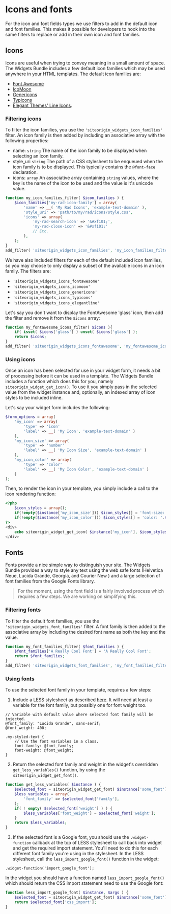 # Icons and fonts
For the icon and font fields types we use filters to add in the default icon and font families. This makes it possible for developers to hook into the same filters to replace or add in their own icon and font families.

## Icons
Icons are useful when trying to convey meaning in a small amount of space. The Widgets Bundle includes a few default icon families which may be used anywhere in your HTML templates. The default icon families are:
- <a href="http://fortawesome.github.io/Font-Awesome/" target="_blank">Font Awesome</a>
- <a href="https://icomoon.io/" target="_blank">IcoMoon</a>
- <a href="http://genericons.com/" target="_blank">Genericons</a>
- <a href="http://typicons.com/" target="_blank">Typicons</a>
- <a href="http://www.elegantthemes.com/blog/freebie-of-the-week/free-line-style-icons" target="_blank">Elegant Themes' Line Icons</a>.

### Filtering icons
To filter the icon families, you use the `'siteorigin_widgets_icon_families'` filter. An icon family is then added by including an associative array with the following properties:
- name: `string` The name of the icon family to be displayed when selecting an icon family.
- style_uri `string` The path of a CSS stylesheet to be enqueued when the icon family is to be displayed. This typically contains the `@font-face` declaration.
- icons: `array` An associative array containing `string` values, where the key is the name of the icon to be used and the value is it's unicode value.

```php
function my_icon_families_filter( $icon_families ) {
    $icon_families['my-rad-icon-family'] = array(
		'name' => __( 'My Rad Icons', 'example-text-domain' ),
		'style_uri' => 'path/to/my/rad/icons/style.css',
		'icons' => array(
		    'my-rad-search-icon' => '&#xf101;',
		    'my-rad-close-icon' => '&#xf101;'
		    // Etc.
		),
    );
}
add_filter( 'siteorigin_widgets_icon_families', 'my_icon_families_filter' );
```

We have also included filters for each of the default included icon families, so you may choose to only display a subset of the available icons in an icon family. The filters are:
- `'siteorigin_widgets_icons_fontawesome'` 
- `'siteorigin_widgets_icons_icomoon'` 
- `'siteorigin_widgets_icons_genericons'` 
- `'siteorigin_widgets_icons_typicons'` 
- `'siteorigin_widgets_icons_elegantline'` 

Let's say you don't want to display the FontAwesome 'glass' icon, then add the filter and remove it from the `$icons` array:
```php
function my_fontawesome_icons_filter( $icons ){
    if( isset( $icons['glass'] ) unset( $icons['glass'] );
    return $icons;
}
add_filter( 'siteorigin_widgets_icons_fontawesome', 'my_fontawesome_icons_filter' );
```

### Using icons
Once an icon has been selected for use in your widget form, it needs a bit of processing before it can be used in a template. The Widgets Bundle includes a function which does this for you, namely `siteorigin_widget_get_icon()`. To use it you simply pass in the selected value from the widget instance and, optionally, an indexed array of icon styles to be included inline.

Let's say your widget form includes the following:
```php
$form_options = array(
    'my_icon' => array(
        'type' => 'icon'
        'label' => __( 'My Icon', 'example-text-domain' )
    ),
    'my_icon_size' => array(
        'type' => 'number'
        'label' => __( 'My Icon Size', 'example-text-domain' )
    ),
    'my_icon_color' => array(
        'type' => 'color'
        'label' => __( 'My Icon Color', 'example-text-domain' )
    )
);
```

Then, to render the icon in your template, you simply include a call to the icon rendering function:
```php
<?php
    $icon_styles = array();
    if(!empty($instance['my_icon_size'])) $icon_styles[] = 'font-size: '.intval($instance['my_icon_size']).'px';
    if(!empty($instance['my_icon_color'])) $icon_styles[] = 'color: '.$instance['my_icon_color'];
?>
<div>
    echo siteorigin_widget_get_icon( $instance['my_icon'], $icon_styles );
</div>
```
 
## Fonts
Fonts provide a nice simple way to distinguish your site. The Widgets Bundle provides a way to style any text using the web safe fonts (Helvetica Neue, Lucida Grande, Georgia, and Courier New ) and a large selection of font families from the Google Fonts library.

>For the moment, using the font field is a fairly involved process which requires a few steps. We are working on simplifying this.
 
### Filtering fonts
To filter the default font families, you use the `'siteorigin_widgets_font_families'` filter. A font family is then added to the associative array by including the desired font name as both the key and the value. 

```php
function my_font_families_filter( $font_families ) {
    $font_families['A Really Cool Font'] = 'A Really Cool Font';
    return $font_families;
}
add_filter( 'siteorigin_widgets_font_families', 'my_font_families_filter' );
```
 
### Using fonts
To use the selected font family in your template, requires a few steps:

1) Include a LESS stylesheet as described [here](../templating/less-stylesheets.md). It will need at least a variable for the font family, but possibly one for font weight too.
```less
// Variable with default value where selected font family will be injected.
@font_family: "Lucida Grande", sans-serif;
@font_weight: 400;

.my-styled-text {
    // Use the font variables in a class.
    font-family: @font_family;
    font-weight: @font_weight;
}
```

2) Return the selected font family and weight in the widget's overridden `get_less_variables()` function, by using the `siteorigin_widget_get_font()`.
```php
function get_less_variables( $instance ) {
    $selected_font = siteorigin_widget_get_font( $instance['some_font'] );
    $less_variables = array(
        'font_family' => $selected_font['family'],
    );
    if( ! empty( $selected_font['weight'] ) ) {
        $less_variables['font_weight'] = $selected_font['weight'];
    }
    return $less_variables;
}
```

3) If the selected font is a Google font, you should use the `.widget-function` callback at the top of LESS stylesheet to call back into widget and get the required import statement. You'll need to do this for each different font family you're using in the stylesheet.
In the LESS stylesheet, call the `less_import_google_font()` function in the widget:
```less
.widget-function('import_google_font');
```

In the widget you should have a function named `less_import_google_font()` which should return the CSS import statement need to use the Google font:
```php
function less_import_google_font( $instance, $args ) {
    $selected_font = siteorigin_widget_get_font( $instance['some_font'] );
    return $selected_font['css_import'];
}
```
